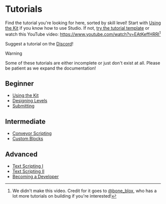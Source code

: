 # Tutorials
Find the tutorial you're looking for here, sorted by skill level! Start with [Using the Kit](/tutorials/using-the-kit.md) if you know how to use Studio. If not, [try the tutorial template](https://github.com/superinfra/level-editor-docs/blob/main/templates/learn-studio.md) or watch this YouTube video: <https://www.youtube.com/watch?v=EAtKeffHRRI>[^1]

Suggest a tutorial on the [Discord](https://discord.gg/s3JJu9ypsJ)!

>[!WARNING]
>Some of these tutorials are either incomplete or just don't exist at all. Please be patient as we expand the documentation!

## Beginner
* [Using the Kit](/tutorials/using-the-kit.md)
* [Designing Levels](/tutorials/designing-levels.md)
* [Submitting](/tutorials/submitting.md)
## Intermediate
* [Conveyor Scripting](/tutorials/conveyor-scripting.md)
* [Custom Blocks](/tutorials/custom-blocks.md)
## Advanced
* [Text Scripting I](/tutorials/scripting-I.md)
* [Text Scripting II](/tutorials/scripting-II.md)
* [Becoming a Developer](/tutorials/becoming-a-dev.md)

[^1]: We didn't make this video. Credit for it goes to [@bone_blox](https://www.youtube.com/@bone_blox), who has a lot more tutorials on building if you're interested!

